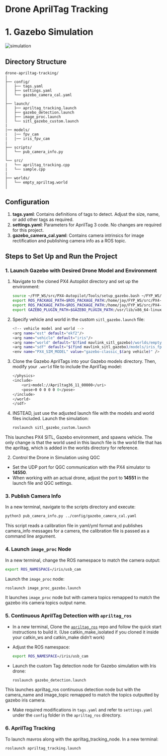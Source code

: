 # Drone AprilTag Tracking

# 1. Gazebo Simulation

![simulation](https://github.com/Qiamp/picx-images-hosting/raw/master/simulation.6wqq5hkllq.gif)

## Directory Structure

```
drone-apriltag-tracking/
│
├── config/
│   ├── tags.yaml
│   ├── settings.yaml
│   └── gazebo_camera_cal.yaml
│
├── launch/
│   ├── apriltag_tracking.launch
│   ├── gazebo_detection.launch
│   ├── image_proc.launch
│   └── sitl_gazebo_custom.launch
|
|── models/
|   |── fpv_cam
|   |── iris_fpv_cam
|
├── scripts/
│   └── pub_camera_info.py
│
└── src/
|   └── apriltag_tracking.cpp
|   └── sample.cpp
|
├── worlds/
│   └── empty_apriltag.world
│
```

## Configuration

1. **tags.yaml**: Contains definitions of tags to detect. Adjust the size, name, or add other tags as required.
2. **settings.yaml**: Parameters for AprilTag 3 code. No changes are required for this project.
3. **gazebo_camera_cal.yaml**: Contains camera intrinsics for image rectification and publishing camera info as a ROS topic.

## Steps to Set Up and Run the Project

### 1. Launch Gazebo with Desired Drone Model and Environment

1. Navigate to the cloned PX4 Autopilot directory and set up the environment:

   ```bash
   source ~/FYP_WS/src/PX4-Autopilot/Tools/setup_gazebo.bash ~/FYP_WS/src/PX4-Autopilot/PX4-Autopilot ~FYP_WS/src/PX4-Autopilot/build/px4_sitl_default
   export ROS_PACKAGE_PATH=$ROS_PACKAGE_PATH:/home/jay/FYP_WS/src/PX4-Autopilot
   export ROS_PACKAGE_PATH=$ROS_PACKAGE_PATH:/home/jay/FYP_WS/src/PX4-Autopilot/Tools/simulation/gazebo-classic/sitl_gazebo-classic
   export GAZEBO_PLUGIN_PATH=$GAZEBO_PLUGIN_PATH:/usr/lib/x86_64-linux-gnu/gazebo-11/plugins

   ```
2. Specify vehicle and world in the custom `sitl_gazebo.launch` file:

   ```bash
   <!-- vehicle model and world -->
   <arg name="est" default="ekf2"/>
   <arg name="vehicle" default="iris"/>
   <arg name="world" default="$(find mavlink_sitl_gazebo)/worlds/empty_custom.world"/>
   <arg name="sdf" default="$(find mavlink_sitl_gazebo)/models/iris_fpv_cam/iris_fpv_cam.sdf"/>
   <env name="PX4_SIM_MODEL" value="gazebo-classic_$(arg vehicle)" />
   ```
3. Clone the Gazebo AprilTags into your Gazebo models directory. Then, modify your `.world` file to include the AprilTag model:

   ```bash
   </physics>
   <include>
       <uri>model://Apriltag36_11_00000</uri>
       <pose>0 0 0 0 0 0</pose>
   </include>
   </world>
   </sdf>
   ```
4. INSTEAD, just use the adjusted launch file with the models and world files included. Launch the simulation:

   ```bash
   roslaunch sitl_gazebo_custom.launch
   ```

This launches PX4 SITL, Gazebo environment, and spawns vehicle. The only change is that the world used in this launch file is the world file that has the apriltag, which is added in the worlds directory for reference.

2. Control the Drone in Simulation using QGC

- Set the UDP port for QGC communication with the PX4 simulator to **14550**.
- When working with an actual drone, adjust the port to **14551** in the launch file and QGC settings.

### 3. Publish Camera Info

In a new terminal, navigate to the scripts directory and execute:

```bash
python3 pub_camera_info.py ../config/gazebo_camera_cal.yaml 
```

This script reads a calibration file in yaml/yml format and publishes camera_info messages for a camera, the calibration file is passed as a command line argument.

### 4. Launch `image_proc` Node

In a new terminal, change the ROS namespace to match the camera output:

```bash
export ROS_NAMESPACE=/iris/usb_cam
```

Launch the `image_proc` node:

```bash
roslaunch image_proc_gazebo.launch
```

It launches `image_proc` node but with camera topics remapped to match the gazebo iris camera topics output name.

### 5. Continuous AprilTag Detection with `apriltag_ros`

- In a new terminal, Clone the [`apriltag_ros`](https://github.com/AprilRobotics/apriltag_ros) repo and follow the quick start instructions to build it. (Use catkin_make_isolated if you cloned it inside your catkin_ws and catkin_make didn’t work)
- Adjust the ROS namespace:

  ```bash
  export ROS_NAMESPACE=/iris/usb_cam
  ```
- Launch the custom Tag detection node for Gazebo simulation with Iris drone:

  ```bash
  roslaunch gazebo_detection.launch
  ```

This launches apriltag_ros continuous detection node but with the camera_name and image_topic remapped to match the topics outputted by gazebo iris camera.

- Make required modifications in `tags.yaml` and refer to `settings.yaml` under the `config` folder in the `apriltag_ros` directory.

### 6. AprilTag Tracking

To launch mavros along with the apriltag_tracking_node. In a new terminal:

```bash
roslaunch apriltag_tracking.launch
```
